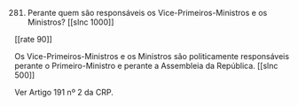 281. Perante quem são responsáveis os Vice-Primeiros-Ministros e os Ministros?
[[slnc 1000]]

[[rate 90]]

Os Vice-Primeiros-Ministros e os Ministros são politicamente responsáveis perante o Primeiro-Ministro e perante a Assembleia da República.
[[slnc 500]]

Ver Artigo 191 nº 2 da CRP.


